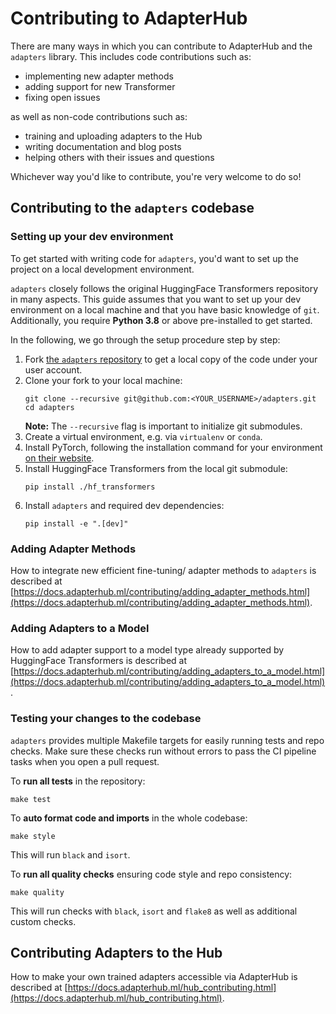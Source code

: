 # Contributing to AdapterHub

There are many ways in which you can contribute to AdapterHub and the `adapters` library.
This includes code contributions such as:
- implementing new adapter methods
- adding support for new Transformer
- fixing open issues

as well as non-code contributions such as:
- training and uploading adapters to the Hub
- writing documentation and blog posts
- helping others with their issues and questions

Whichever way you'd like to contribute, you're very welcome to do so!

## Contributing to the `adapters` codebase

### Setting up your dev environment

To get started with writing code for `adapters`, you'd want to set up the project on a local development environment.

`adapters` closely follows the original HuggingFace Transformers repository in many aspects.
This guide assumes that you want to set up your dev environment on a local machine and that you have basic knowledge of `git`.
Additionally, you require **Python 3.8** or above pre-installed to get started.

In the following, we go through the setup procedure step by step:

1. Fork [the `adapters` repository](https://github.com/adapter-hub/adapters) to get a local copy of the code under your user account.
2. Clone your fork to your local machine:
    ```
    git clone --recursive git@github.com:<YOUR_USERNAME>/adapters.git
    cd adapters
    ```
    **Note:** The `--recursive` flag is important to initialize git submodules.
3. Create a virtual environment, e.g. via `virtualenv` or `conda`.
4. Install PyTorch, following the installation command for your environment [on their website](https://pytorch.org/get-started/locally/).
5. Install HuggingFace Transformers from the local git submodule:
    ```
    pip install ./hf_transformers
    ```
6. Install `adapters` and required dev dependencies:
    ```
    pip install -e ".[dev]"
    ```

### Adding Adapter Methods

How to integrate new efficient fine-tuning/ adapter methods to `adapters` is described at [https://docs.adapterhub.ml/contributing/adding_adapter_methods.html](https://docs.adapterhub.ml/contributing/adding_adapter_methods.html).

### Adding Adapters to a Model

How to add adapter support to a model type already supported by HuggingFace Transformers is described at [https://docs.adapterhub.ml/contributing/adding_adapters_to_a_model.html](https://docs.adapterhub.ml/contributing/adding_adapters_to_a_model.html).

### Testing your changes to the codebase

`adapters` provides multiple Makefile targets for easily running tests and repo checks.
Make sure these checks run without errors to pass the CI pipeline tasks when you open a pull request.

To **run all tests** in the repository:
```
make test
```

To **auto format code and imports** in the whole codebase:
```
make style
```
This will run `black` and `isort`.

To **run all quality checks** ensuring code style and repo consistency:
```
make quality
```
This will run checks with `black`, `isort` and `flake8` as well as additional custom checks.

## Contributing Adapters to the Hub

How to make your own trained adapters accessible via AdapterHub is described at [https://docs.adapterhub.ml/hub_contributing.html](https://docs.adapterhub.ml/hub_contributing.html).
